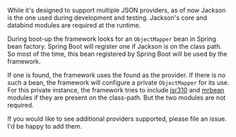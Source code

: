 While it's designed to support multiple JSON providers, as of now Jackson is the one used during development and testing. Jackson's core and databind modules are required at the runtime. 

During boot-up the framework looks for an `ObjectMapper` bean in Spring bean factory. Spring Boot will register one if Jackson is on the class path. So most of the time, this bean registered by Spring Boot will be used by the framework.

If one is found, the framework uses the found as the provider. If there is no such a bean, the framework will configure a private `ObjectMapper` for its use. For this private instance, the framework tries to include [jsr310](https://github.com/FasterXML/jackson-modules-java8) and [mrbean](https://github.com/FasterXML/jackson-modules-base/tree/master/mrbean) modules if they are present on the class-path. But the two modules are not required.

If you would like to see additional providers supported, please file an issue. I'd be happy to add them.
